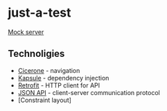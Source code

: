 # just-a-test

[Mock server](https://justtest11.docs.apiary.io/#)

## Technoligies

 - [Cicerone](https://github.com/terrakok/Cicerone) - navigation
 - [Kapsule](https://traversal.space/kapsule/) - dependency injection
 - [Retrofit](https://square.github.io/retrofit/) - HTTP client for API
 - [JSON API](https://jsonapi.org/) - client-server communication protocol
 - [Constraint layout]

<!--stackedit_data:
eyJoaXN0b3J5IjpbLTE0ODQ3NjcwMjddfQ==
-->
